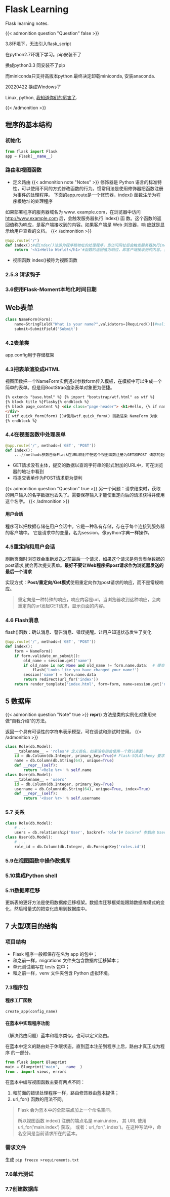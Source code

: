 # Flask Learning

Flask learning notes.
<!--more-->

{{< admonition question "Question"  false >}}

3.8环境下，无法引入flask_script

在python2.7环境下学习。pip安装不了

换成python3.3 同安装不了pip

而miniconda只支持高版本python.最终决定卸载miniconda, 安装anaconda. 

20220422
换成Windows了

Linux,  python, [我知道你们的厉害了](https://kliiu.github.io/trouble-误删ubuntu的python3/).



{{< /admonition >}}

## 程序的基本结构
### 初始化
```python
from flask import Flask 
app = Flask(__name__)
```
### 路由和视图函数
- 定义路由
{{< admonition note "Notes" >}}
修饰器是 Python 语言的标准特性，可以使用不同的方式修改函数的行为。惯常用法是使用修饰器把函数注册为事件的处理程序。
下面的app.route是一个修饰器，index() 函数注册为程序根地址的处理程序

如果部署程序的服务器域名为 www. example.com，在浏览器中访问 http://www.example.com 后，会触发服务器执行 index() 函 数。这个函数的返回值称为响应，是客户端接收到的内容。如果客户端是 Web 浏览器，响
应就是显示给用户查看的文档。
{{< /admonition >}}
```python
@app.route('/')
def index():#把index()注册为程序根地址的处理程序，当访问网址后会触发服务器执行index()
	return '<h1>Hello World!</h1>'#函数的返回值为响应，即客户端接收到的内容。当客户端是web服务器，响应就是显示给用户查看的内容

```
- 视图函数
index()被称为视图函数



### 2.5.3 请求钩子
### 3.6使用Flask-Moment本地化时间日期
## Web表单
```python
class NameForm(Form):
    name=StringField("What is your name?",validators=[Required()])#validators指定一个由验证函数组成的列表。Required确保提交的字段不为空
    submit=SubmitField('Submit')
```
### 4.2表单类
app.config用于存储框架
### 4.3把表单渲染成HTML
视图函数把一个NameForm实例通过参数form传入模板，在模板中可以生成一个简单的表单。但是用BootStrao渲染表单对象更为便捷。
```html
{% extends "base.html" %} {% import "bootstrap/wtf.html" as wtf %}
{% block title %}Flasky{% endblock %}
{% block page_content %} <div class="page-header"> <h1>Hello, {% if name %}{{ name }}{% else %}Stranger{% endif %}!</h1>#条件控制渲染什么指令
</div>
{{ wtf.quick_form(form) }}#使用wtf.quick_form() 函数渲染 NameForm 对象
{% endblock %}
```
### 4.4在视图函数中处理表单
```python
@app.route('/', methods=['GET', 'POST']) 
def index():
	...//methods参数告诉Flask在URL映射中把这个视图函数注册为GET和POST 请求的处理程序。如果没指定 methods 参数，就只把视图函数注册为GET请求的处理程序。
```
-  GET请求没有主体，提交的数据以查询字符串的形式附加的URL中，可在浏览器的地址中看到
-  将提交表单作为POST请求更为便利

{{< admonition question "Question"  true >}}
另一个问题：请求结束时，获取的用户输入的名字数据也丢失了。需要保存输入才能使重定向后的请求获得并使用这个名字。
{{< /admonition >}}
#### 用户会话
程序可以把数据存储在用户会话中。它是一种私有存储，存在于每个连接到服务器的客户端中。
它是请求中的变量，名为session，像python字典一样操作。




### 4.5重定向和用户会话
刷新页面时浏览器会重新发送之前最后一个请求，如果这个请求是包含表单数据的post请求,就会再次提交表单。**最好不要让Web程序把post请求作为浏览器发送的最后一个请求**

实现方式：**Post/重定向/Get模式**使用重定向作为post请求的响应，而不是常规响应。
> 重定向是一种特殊的响应，响应内容是url，当浏览器收到这种响应，会向重定向的url发起GET请求，显示页面的内容。
### 4.6 Flash消息
flash()函数：确认消息、警告消息、错误提醒。让用户知道状态发生了变化

```python
@app.route('/', methods=['GET', 'POST'])
def index():
    form = NameForm()
    if form.validate_on_submit():
        old_name = session.get('name')
        if old_name is not None and old_name != form.name.data:  # 提交的名字与存储的名字比较，不一样的就会调用flash()发给客户端的下一个响应中显示一个消息。
            flash('Looks like you have changed your name!')
        session['name'] = form.name.data
        return redirect(url_for('index'))
    return render_template('index.html', form=form, name=session.get('name'))
```

## 5 数据库

{{< admonition question "Note"  true >}}
__repr__() 方法是类的实例化对象用来做“自我介绍”的方法。

返回一个具有可读性的字符串表示模型，可在调试和测试时使用。
{{< /admonition >}}
```python
class Role(db.Model):
    __tablename__ = 'roles'# 定义表名，如果没有则会使用一个默认表面
    id = db.Column(db.Integer, primary_key=True)# Flask-SQLAlchemy 要求每个模型都要定义主键，这一列经常命名为 id。
    name = db.Column(db.String(64), unique=True)
    def __repr__(self):
        return '<Role %r>' % self.name
class User(db.Model):
    __tablename__ = 'users'
    id = db.Column(db.Integer, primary_key=True)
    username = db.Column(db.String(64), unique=True, index=True)
    def __repr__(self):
        return '<User %r>' % self.username
```
### 5.7 关系
```python
class Role(db.Model): 
	# ...
	users = db.relationship('User', backref='role')# backref 参数向 User 模型中添加一个role 属性，从而定义反向关系
class User(db.Model): 
	# ...
	role_id = db.Column(db.Integer, db.ForeignKey('roles.id'))
```
### 5.9在视图函数中操作数据库
### 5.10集成Python shell
### 5.11数据库迁移
更新表的更好方法是使用数据库迁移框架。数据库迁移框架能跟踪数据库模式的变化，然后增量式的把变化应用到数据库中。
## 7 大型项目的结构
### 项目结构
- Flask 程序一般都保存在名为 app 的包中；
- 和之前一样，migrations 文件夹包含数据库迁移脚本； 
- 单元测试编写在 tests 包中；
- 和之前一样，venv 文件夹包含 Python 虚拟环境。
### 7.3程序包
#### 程序工厂函数
`create_app(config_name)`
#### 在蓝本中实现程序功能
（解决路由问题）蓝本和程序类似，也可以定义路由。

在蓝本中定义的路由处于休眠状态，直到蓝本注册到程序上后，路由才真正成为程序 的一部分。
```python
from flask import Blueprint 
main = Blueprint('main', __name__)
from . import views, errors
```
在蓝本中编写视图函数主要有两点不同：
1. 和前面的错误处理程序一样，路由修饰器由蓝本提供；
2. url_for() 函数的用法不同。
> Flask 会为蓝本中的全部端点加上一个命名空间。
> 
> 所以视图函数 index() 注册的端点名是 main.index， 其 URL 使用 url_for('main.index') 获取。
> 或者：url_for('. index')。在这种写法中，命名空间是当前请求所在的蓝本。
### 需求文件
生成
`pip freeze >requirements.txt`

### 7.6单元测试
### 7.7创建数据库
